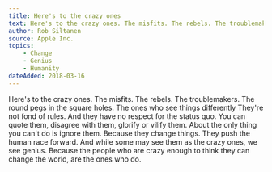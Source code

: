 ```yaml
---
title: Here's to the crazy ones
text: Here's to the crazy ones. The misfits. The rebels. The troublemakers. The round pegs in the square holes. The ones who see things differently They're not fond of rules. And they have no respect for the status quo. You can quote them, disagree with them, glorify or vilify them. About the only thing you can't do is ignore them. Because they change things. They push the human race forward. And while some may see them as the crazy ones, we see genius. Because the people who are crazy enough to think they can change the world, are the ones who do.
author: Rob Siltanen
source: Apple Inc.
topics:
    - Change
    - Genius
    - Humanity
dateAdded: 2018-03-16
---
```


Here's to the crazy ones. The misfits. The rebels. The troublemakers. The round pegs in the square holes. The ones who see things differently They're not fond of rules. And they have no respect for the status quo. You can quote them, disagree with them, glorify or vilify them. About the only thing you can't do is ignore them. Because they change things. They push the human race forward. And while some may see them as the crazy ones, we see genius. Because the people who are crazy enough to think they can change the world, are the ones who do.
